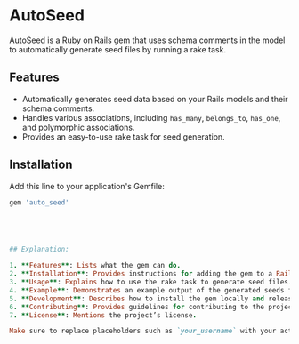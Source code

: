 # AutoSeed

AutoSeed is a Ruby on Rails gem that uses schema comments in the model to automatically generate seed files by running a rake task.

## Features

- Automatically generates seed data based on your Rails models and their schema comments.
- Handles various associations, including `has_many`, `belongs_to`, `has_one`, and polymorphic associations.
- Provides an easy-to-use rake task for seed generation.

## Installation

Add this line to your application's Gemfile:

```ruby
gem 'auto_seed'





## Explanation:

1. **Features**: Lists what the gem can do.
2. **Installation**: Provides instructions for adding the gem to a Rails project.
3. **Usage**: Explains how to use the rake task to generate seed files.
4. **Example**: Demonstrates an example output of the generated seeds file.
5. **Development**: Describes how to install the gem locally and release a new version.
6. **Contributing**: Provides guidelines for contributing to the project.
7. **License**: Mentions the project’s license.

Make sure to replace placeholders such as `your_username` with your actual GitHub username and adjust any other project-specific details as needed.
```
